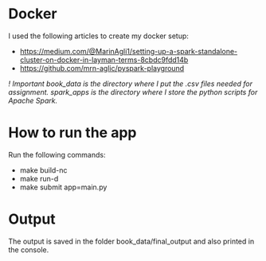 # Docker
I used the following articles to create my docker setup:
* https://medium.com/@MarinAgli1/setting-up-a-spark-standalone-cluster-on-docker-in-layman-terms-8cbdc9fdd14b
* https://github.com/mrn-aglic/pyspark-playground

*! Important book_data is the directory where I put the .csv files needed for assignment. spark_apps is the directory
where I store the python scripts for Apache Spark.*

# How to run the app
Run the following commands:
* make build-nc
* make run-d
* make submit app=main.py

# Output
The output is saved in the folder book_data/final_output and also printed in the console.


